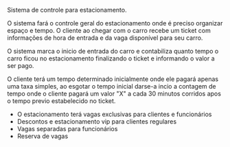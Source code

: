 Sistema de controle para estacionamento.

O sistema fará o controle geral do estacionamento onde é preciso organizar espaço e tempo.  O cliente ao chegar com o carro recebe um ticket com informações de hora de entrada e da vaga disponível para seu carro.

O sistema marca o inicio de entrada do carro e contabiliza quanto tempo o carro ficou no estacionamento finalizando o ticket e informando o valor a ser pago.

O cliente terá um tempo determinado inicialmente onde ele pagará apenas uma taxa simples, ao esgotar o tempo inicial  darse-a incio a contagem de tempo onde o cliente pagará um valor "X" a cada 30 minutos corridos apos o tempo previo estabelecido no ticket.

* O estacionamento terá vagas exclusivas para clientes e funcionários
* Descontos e estacionamento vip para clientes regulares
* Vagas separadas para funcionários
* Reserva de vagas 

